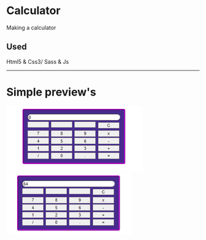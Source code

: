 # Calculator
Making a calculator

## Used
Html5 & Css3/ Sass & Js

---

# Simple preview's

<img src="./assets/initialState.png" with=100>
<img src="./assets/8x8.png" with=100>



